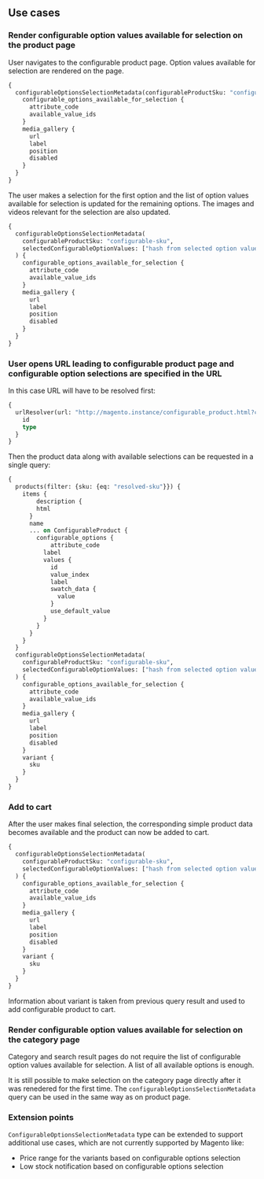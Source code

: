## Use cases

### Render configurable option values available for selection on the product page

User navigates to the configurable product page. Option values available for selection are rendered on the page.

```graphql
{
  configurableOptionsSelectionMetadata(configurableProductSku: "configurable-sku") {
    configurable_options_available_for_selection {
      attribute_code
      available_value_ids
    }
    media_gallery {
      url
      label
      position
      disabled
    }
  }
}
```

The user makes a selection for the first option and the list of option values available for selection is updated for the remaining options. 
The images and videos relevant for the selection are also updated.

```graphql
{
  configurableOptionsSelectionMetadata(
    configurableProductSku: "configurable-sku", 
    selectedConfigurableOptionValues: ["hash from selected option value"]
  ) {
    configurable_options_available_for_selection {
      attribute_code
      available_value_ids
    }
    media_gallery {
      url
      label
      position
      disabled
    }
  }
}
```

### User opens URL leading to configurable product page and configurable option selections are specified in the URL

In this case URL will have to be resolved first:

```graphql
{
  urlResolver(url: "http://magento.instance/configurable_product.html?configurable_options[0]=first-selection-hash&configurable_options[1]=second-selection-hash") {
    id
    type
  }
}
```

Then the product data along with available selections can be requested in a single query:

```graphql
{
  products(filter: {sku: {eq: "resolved-sku"}}) {
    items {
    	description {
        html
      }
      name
      ... on ConfigurableProduct {
        configurable_options {
        	attribute_code
          label
          values {
            id
            value_index
            label
            swatch_data {
              value
            }
            use_default_value
          }
        }
      }
    }
  }
  configurableOptionsSelectionMetadata(
    configurableProductSku: "configurable-sku", 
    selectedConfigurableOptionValues: ["hash from selected option value", "hash from another option value"]
  ) {
    configurable_options_available_for_selection {
      attribute_code
      available_value_ids
    }
    media_gallery {
      url
      label
      position
      disabled
    }
    variant {
      sku
    }
  }
}
```

### Add to cart

After the user makes final selection, the corresponding simple product data becomes available and the product can now be added to cart.

```graphql
{
  configurableOptionsSelectionMetadata(
    configurableProductSku: "configurable-sku", 
    selectedConfigurableOptionValues: ["hash from selected option value", "hash from another option value"]
  ) {
    configurable_options_available_for_selection {
      attribute_code
      available_value_ids
    }
    media_gallery {
      url
      label
      position
      disabled
    }
    variant {
      sku
    }
  }
}
```

Information about variant is taken from previous query result and used to add configurable product to cart.

### Render configurable option values available for selection on the category page

Category and search result pages do not require the list of configurable option values available for selection. A list of all available options is enough.

It is still possible to make selection on the category page directly after it was renedered for the first time. The `configurableOptionsSelectionMetadata` query can be used in the same way as on product page.

### Extension points

`ConfigurableOptionsSelectionMetadata` type can be extended to support additional use cases, which are not currently supported by Magento like:
 - Price range for the variants based on configurable options selection
 - Low stock notification based on configurable options selection
